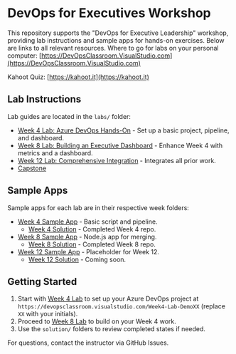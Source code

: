 # DevOps for Executives Workshop

This repository supports the "DevOps for Executive Leadership" workshop, providing lab instructions and sample apps for hands-on exercises. Below are links to all relevant resources.
Where to go for labs on your personal computer: [https://DevOpsClassroom.VisualStudio.com](https://DevOpsClassroom.VisualStudio.com)

Kahoot Quiz: [https://kahoot.it](https://kahoot.it)
## Lab Instructions
Lab guides are located in the `labs/` folder:
- [Week 4 Lab: Azure DevOps Hands-On](https://github.com/ProDataMan/DevOpsForExecutives/blob/main/labs/Week4Lab.md) - Set up a basic project, pipeline, and dashboard.
- [Week 8 Lab: Building an Executive Dashboard](https://github.com/ProDataMan/DevOpsForExecutives/blob/main/labs/Week8Lab.md) - Enhance Week 4 with metrics and a dashboard.
- [Week 12 Lab: Comprehensive Integration](https://github.com/ProDataMan/DevOpsForExecutives/blob/main/labs/Week12Lab.md) - Integrates all prior work.
- [Capstone](https://github.com/ProDataMan/DevOpsForExecutives/blob/main/labs/capstone.md)
## Sample Apps
Sample apps for each lab are in their respective week folders:
- [Week 4 Sample App](https://github.com/ProDataMan/DevOpsForExecutives/tree/main/Week4) - Basic script and pipeline.
  - [Week 4 Solution](https://github.com/ProDataMan/DevOpsForExecutives/tree/main/Week4/Solution) - Completed Week 4 repo.
- [Week 8 Sample App](https://github.com/ProDataMan/DevOpsForExecutives/tree/main/Week8) - Node.js app for merging.
  - [Week 8 Solution](https://github.com/ProDataMan/DevOpsForExecutives/tree/main/Week8/Solution) - Completed Week 8 repo.
- [Week 12 Sample App](https://github.com/ProDataMan/DevOpsForExecutives/tree/main/Week12) - Placeholder for Week 12.
  - [Week 12 Solution](https://github.com/ProDataMan/DevOpsForExecutives/tree/main/Week12/solution) - Coming soon.

## Getting Started
1. Start with [Week 4 Lab](https://github.com/ProDataMan/DevOpsForExecutives/blob/main/labs/Week4Lab.md) to set up your Azure DevOps project at `https://devopsclassroom.visualstudio.com/Week4-Lab-DemoXX` (replace `XX` with your initials).
2. Proceed to [Week 8 Lab](https://github.com/ProDataMan/DevOpsForExecutives/blob/main/labs/Week8Lab.md) to build on your Week 4 work.
3. Use the `solution/` folders to review completed states if needed.

For questions, contact the instructor via GitHub Issues.
```
